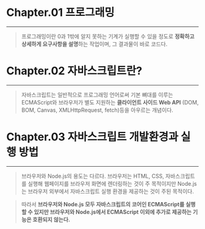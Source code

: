 # Chapter.01 프로그래밍

---

> 프로그래밍이란 0과 1밖에 알지 못하는 기계가 실행할 수 있을 정도로 **정확하고 상세하게 요구사항을 설명**하는 작업이며, 그 결과물이 바로 코드다.

# Chapter.02 자바스크립트란?

---

> 자바스크립트는 일반적으로 프로그래밍 언어로써 기본 뼈대를 이루는 ECMAScript와 브라우저가 별도 지원하는 **클라이언트 사이드 Web API** (DOM, BOM, Canvas, XMLHttpRequest, fetch)등을 아우르는 개념이다.

# Chapter.03 자바스크립트 개발환경과 실행 방법

---

> 브라우저와 Node.js의 용도는 다르다. 브라우저는 HTML, CSS, 자바스크립트를 실행해 웹페이지를 브라우저 화면에 렌더링하는 것이 주 목적이지만 Node.js는 브라우저 외부에서 자바스크립트 실행 환경을 제공하는 것이 주된 목적이다.

> 따라서 **브라우저와 Node.js 모두 자바스크립트의 코어인 ECMAScript를 실행할 수 있지만 브라우저와 Node.js에서 ECMAScript 이외에 추가로 제공하는 기능은 호환되지 않는다.**
